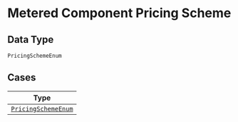 
# Metered Component Pricing Scheme

## Data Type

`PricingSchemeEnum`

## Cases

| Type |
|  --- |
| [`PricingSchemeEnum`](../../../doc/models/pricing-scheme-enum.md) |

